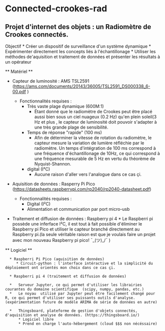# Connected-crookes-rad
## Projet d'internet des objets : un Radiomètre de Crookes connectés. 

Objectif  * Créer un dispositif de surveillance d'un système dynamique
            * Expérimenter directement les concepts liés à l'échantillonage
            * Utiliser les méthodes de'aquisition et traitement de données et présenter les résultats à un opérateur
            


** Matériel **

* Capteur de luminosité : AMS TSL2591 (https://ams.com/documents/20143/36005/TSL2591_DS000338_6-00.pdf )
    * Fonctionnalités requises :
        * Très vaste plage dynamique (600M:1)
            *   Étant donné que le radiomètre de Crookes peut être placé aussi bien sous un ciel nuageux (0.2 Hz)  qu'en plein soleil(3 Hz et plus , le                       capteur de luminosité doit pouvoir s'adapter à une très grande plage de sensibilité.
        * Temps de réponse "rapide" (100 ms)
            *   Afin de déterminer la vitesse de rotation du radiomètre, le capteur mesure la variation de lumière réfléchie par le radiomètre. Un temps d'intégration de 100 ms correspond à une fréquence d'échantillonage de 10Hz, ce qui correspond à une fréquence mesurable de 5 Hz en vertu du théorème de Nyquist-Shannon.
        * digital (I²C)
            *  Aucune raison d'aller vers l'analogue dans ce cas çi.
                

* Aquisition de données : Rasperry Pi Pico (https://datasheets.raspberrypi.com/rp2040/rp2040-datasheet.pdf)
    *   Fonctionnalités requises :
        * Digital (I²C)     
        * Alimentation et communication par port micro-usb 

* Traitement et diffusion de données : Raspberry pi 4
      *   Le Raspberri pi possède une inferface I²C, il est tout à fait possible d'éliminer le Raspberry pi Pico et utiliser le capteur branché                      directement au Raspberry pi.(la seule véritable raison est que je voulais faire un projet avec mon nouveau Raspberry pi pico! ¯\_(ツ)_/¯ )   
 
 ** Logiciel **
 
      * Raspberri Pi Pico (aquisition de données)
         * Circuit-python : l'interface intéractive et la simplicité du déploiement ont orientés mon choix dans ce cas çi.
 
      * Raspberri pi 4 (traitement et diffusion de données)
      
      *   Serveur Jupyter, ce qui permet d'utiliser les librairies courantes du domaine scientifique  (scipy, numpy, pandas, etc.)
      *   Le noyau  utilisé par Jupyter peut être facilement changé pour R, ce qui permet d'utiliser ses puissants outils d'analyse. (expérimentation future de modèle ARIMA de série de données en autre)
      
      *   Thingsboard, plateforme de gestion d'objets connectés, d'aquisition et analyse de données. (https://thingsboard.io/)
          * Logiciel libre
          * Prend en charge l'auto-hébergement (cloud $$$ non nécéssaire)
         
